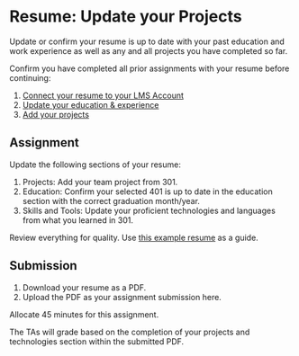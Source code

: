 # Resume: Update your Projects
Update or confirm your resume is up to date with your past education and work experience as well as any and all projects you have completed so far.

Confirm you have completed all prior assignments with your resume before continuing:

1. [Connect your resume to your LMS Account](https://codefellows.github.io/common_curriculum/career_coaching/102/prepare-your-resume)
2. [Update your education & experience](https://codefellows.github.io/common_curriculum/career_coaching/201/update-your-resume)
3. [Add your projects](https://codefellows.github.io/common_curriculum/career_coaching/301/update-your-resume)

## Assignment
Update the following sections of your resume:

1. Projects: Add your team project from 301.
2. Education: Confirm your selected 401 is up to date in the education section with the correct graduation month/year.
3. Skills and Tools: Update your proficient technologies and languages from what you learned in 301.

Review everything for quality. Use [this example resume](https://docs.google.com/drawings/d/1JlbA8PBqRfC_Nj4hpyduIlPUar8YjT-GzgvSCaojojA/edit) as a guide.

## Submission
1. Download your resume as a PDF.
2. Upload the PDF as your assignment submission here.

Allocate 45 minutes for this assignment.

The TAs will grade based on the completion of your projects and technologies section within the submitted PDF.